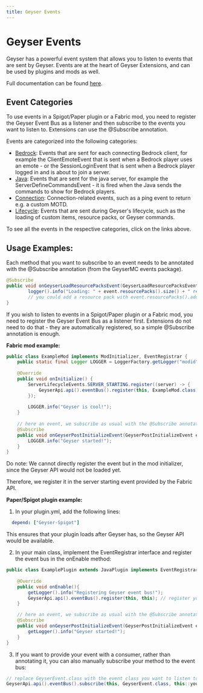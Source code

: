 ```yaml
---
title: Geyser Events
---
```


# Geyser Events
Geyser has a powerful event system that allows you to listen to events that are sent by Geyser. Events are at the heart of Geyser Extensions, and can be used by plugins and mods as well.

Full documentation can be found [here](https://github.com/GeyserMC/Geyser/tree/master/api/src/main/java/org/geysermc/geyser/api/event).

## Event Categories
To use events in a Spigot/Paper plugin or a Fabric mod, you need to register the Geyser Event Bus as a listener and then subscribe to the events you want to listen to.
Extensions can use the @Subscribe annotation.

Events are categorized into the following categories:
- [Bedrock](https://github.com/GeyserMC/Geyser/tree/master/api/src/main/java/org/geysermc/geyser/api/event/bedrock): Events that are sent for each connecting Bedrock client,
  for example the ClientEmoteEvent that is sent when a Bedrock player uses an emote - or the SessionLoginEvent that is sent when a Bedrock player logged in and is about to join a server.
- [Java](https://github.com/GeyserMC/Geyser/tree/master/api/src/main/java/org/geysermc/geyser/api/event/java): Events that are sent for the java server, for example
  the ServerDefineCommandsEvent - it is fired when the Java sends the commands to show for Bedrock players.
- [Connection](https://github.com/GeyserMC/Geyser/tree/master/api/src/main/java/org/geysermc/geyser/api/event/connection): Connection-related events, such as a ping event to return e.g. a custom MOTD.
- [Lifecycle](https://github.com/GeyserMC/Geyser/tree/master/api/src/main/java/org/geysermc/geyser/api/event/lifecycle): Events that are sent during Geyser's lifecycle, such as the loading of custom items, resource packs, or Geyser commands.

To see all the events in the respective categories, click on the links above.

## Usage Examples:

Each method that you want to subscribe to an event needs to be annotated with the @Subscribe annotation (from the GeyserMC events package).
```java
@Subscribe
public void onGeyserLoadResourcePacksEvent(GeyserLoadResourcePacksEvent event) {
        logger().info("Loading: " + event.resourcePacks().size() + " resource packs.");
        // you could add a resource pack with event.resourcePacks().add(path-to-pack)
}
```
If you wish to listen to events in a Spigot/Paper plugin or a Fabric mod, you need to register the Geyser Event Bus as a listener first.
Extensions do not need to do that - they are automatically registered, so a simple @Subscribe annotation is enough.

**Fabric mod example:**
```java
public class ExampleMod implements ModInitializer, EventRegistrar {
    public static final Logger LOGGER = LoggerFactory.getLogger("modid");
    
    @Override 
    public void onInitialize() {
        ServerLifecycleEvents.SERVER_STARTING.register((server) -> {
            GeyserApi.api().eventBus().register(this, ExampleMod.class); // register your mod & this class as a listener
        });
        
        LOGGER.info("Geyser is cool!");
    }
    
    // here an event, we subscribe as usual with the @Subscribe annotation
    @Subscribe 
    public void onGeyserPostInitializeEvent(GeyserPostInitializeEvent eventad {
        LOGGER.info("Geyser started!");
    }
}
```
<div class="alert alert-info" role="alert">
	Do note: We cannot directly register the event but in the mod initializer, since the Geyser API would not be loaded yet.
</div>

Therefore, we register it in the server starting event provided by the Fabric API.

**Paper/Spigot plugin example:**

1. In your plugin.yml, add the following lines:
```yaml
  depend: ["Geyser-Spigot"]
```
This ensures that your plugin loads after Geyser has, so the Geyser API would be available.

2. In your main class, implement the EventRegistrar interface and register the event bus in the onEnable method:
```java
public class ExamplePlugin extends JavaPlugin implements EventRegistrar {
    
    @Override
    public void onEnable(){
        getLogger().info("Registering Geyser event bus!");
        GeyserApi.api().eventBus().register(this, this); // register your plugin & this class as a listener
    }

    // here an event, we subscribe as usual with the @Subscribe annotation
    @Subscribe
    public void onGeyserPostInitializeEvent(GeyserPostInitializeEvent event) {
        getLogger().info("Geyser started!");
    }
}
```
3. If you want to provide your event with a consumer, rather than annotating it, you can also manually subscribe your method to the event bus:
```java
// replace GeyserEvent.class with the event class you want to listen to
GeyserApi.api().eventBus().subscribe(this, GeyserEvent.class, this::yourMethod);
```